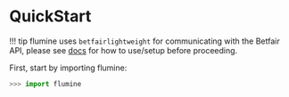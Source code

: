 # QuickStart

!!! tip
    flumine uses `betfairlightweight` for communicating with the Betfair API, please see [docs]() for how to use/setup before proceeding.

First, start by importing flumine:

```python
>>> import flumine
```

